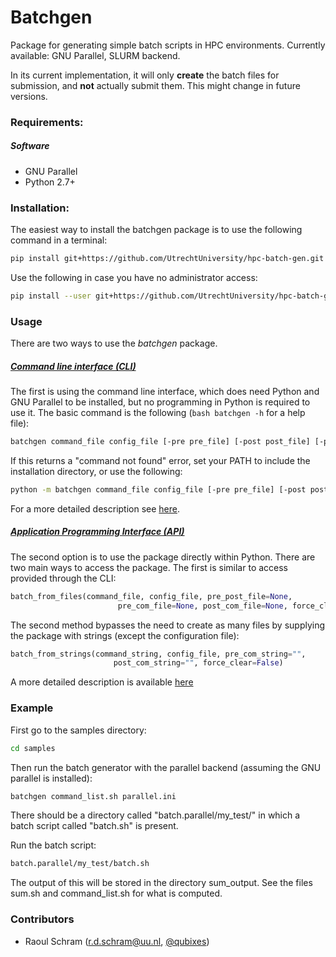 # Batchgen
Package for generating simple batch scripts in HPC environments. Currently available: GNU Parallel, SLURM backend. 

In its current implementation, it will only **create** the batch files for submission, and **not** actually submit them. This might change in future versions.

### Requirements:

##### Software

- GNU Parallel
- Python 2.7+

### Installation:

The easiest way to install the batchgen package is to use the following command in a terminal:

``` bash
pip install git+https://github.com/UtrechtUniversity/hpc-batch-gen.git
```

Use the following in case you have no administrator access:

``` bash
pip install --user git+https://github.com/UtrechtUniversity/hpc-batch-gen.git
```

### Usage

There are two ways to use the *batchgen* package. 

##### [Command line interface (CLI)](docs/cli.md)

The first is using the command line interface, which does need Python and GNU Parallel to be installed, but no programming in Python is required to use it. The basic command is the following (`bash batchgen -h` for a help file):

```bash
batchgen command_file config_file [-pre pre_file] [-post post_file] [-pp pre_post_file] [-f]
```

If this returns a "command not found" error, set your PATH to include the installation directory, or use the following:

```bash
python -m batchgen command_file config_file [-pre pre_file] [-post post_file] [-f]
```

For a more detailed description see [here](docs/cli.md).

##### [Application Programming Interface (API)](docs/api.md)

The second option is to use the package directly within Python. There are two main ways to access the package. The first is similar to access provided through the CLI:

```python
batch_from_files(command_file, config_file, pre_post_file=None,
					    pre_com_file=None, post_com_file=None, force_clear=False)
```

The second method bypasses the need to create as many files by supplying the package with strings (except the configuration file):

```python
batch_from_strings(command_string, config_file, pre_com_string="",
                       post_com_string="", force_clear=False)
```

A more detailed description is available [here](docs/api.md)

### Example

First go to the samples directory:

```bash
cd samples
```

Then run the batch generator with the parallel backend (assuming the GNU parallel is installed):

```bash
batchgen command_list.sh parallel.ini
```

There should be a directory called "batch.parallel/my\_test/" in which a batch script called "batch.sh" is present.

Run the batch script:

```bash
batch.parallel/my_test/batch.sh
```

The output of this will be stored in the directory sum\_output. See the files sum.sh and command\_list.sh for what is computed.

### Contributors

- Raoul Schram (r.d.schram@uu.nl, [@qubixes](github.com/qubixes))


